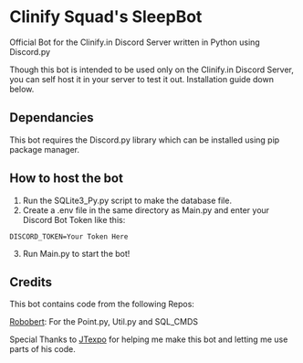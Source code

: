 # Clinify Squad's SleepBot
Official Bot for the Clinify.in Discord Server written in Python using Discord.py

Though this bot is intended to be used only on the Clinify.in Discord Server, you can self host it in your server to test it out. Installation guide down below.

## Dependancies
This bot requires the Discord.py library which can be installed using pip package manager.

## How to host the bot
1. Run the SQLite3_Py.py script to make the database file.
2. Create a .env file in the same directory as Main.py and enter your Discord Bot Token like this:
```
DISCORD_TOKEN=Your Token Here
```
3. Run Main.py to start the bot!

## Credits
This bot contains code from the following Repos:

[Robobert](https://github.com/JTexpo/Robobert): For the Point.py, Util.py and SQL_CMDS

Special Thanks to [JTexpo](https://github.com/JTexpo) for helping me make this bot and letting me use parts of his code.
